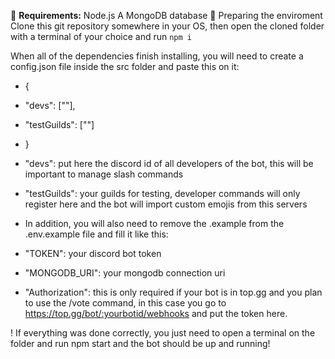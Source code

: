 👷 **Requirements:**
Node.js
A MongoDB database
🧹 Preparing the enviroment
Clone this git repository somewhere in your OS, then open the cloned folder with a terminal of your choice and run `npm i`

When all of the dependencies finish installing, you will need to create a config.json file inside the src folder and paste this on it:

- {
- "devs": [""],
- "testGuilds": [""]
- }

- "devs": put here the discord id of all developers of the bot, this will be important to manage slash commands
- "testGuilds": your guilds for testing, developer commands will only register here and the bot will import custom emojis from this servers
- In addition, you will also need to remove the .example from the .env.example file and fill it like this:


- "TOKEN": your discord bot token
- "MONGODB_URI": your mongodb connection uri
- "Authorization": this is only required if your bot is in top.gg and you plan to use the /vote command, in this case you go to https://top.gg/bot/:yourbotid/webhooks and put the token here.

! If everything was done correctly, you just need to open a terminal on the folder and run npm start and the bot should be up and running!
